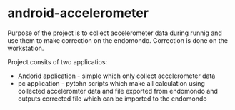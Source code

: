 # android-accelerometer

Purpose of the project is to collect accelerometer data during runnig and use them to make correction on the endomondo. Correction is done on the workstation. 

Project consits of two applicatios:
* Andorid application - simple which only collect accelerometer data
* pc application - pytohn scripts which make all calculation using collected acceleromter data and file exported from endomondo and outputs corrected file which can be imported to the endomondo
